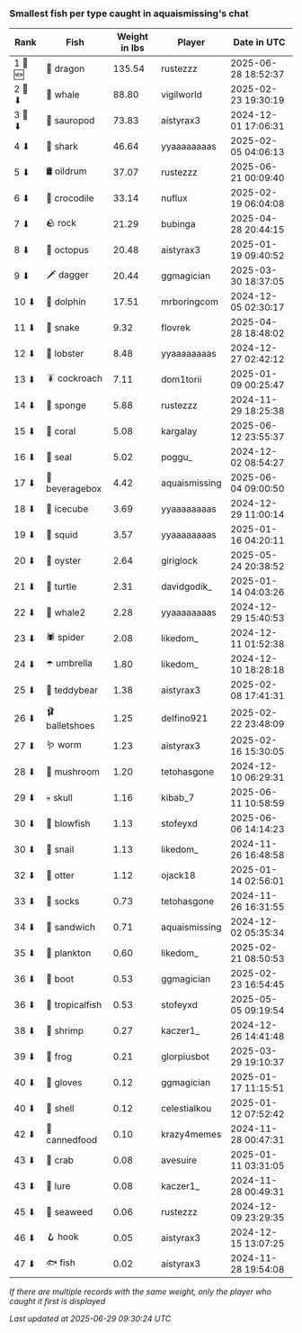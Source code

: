### Smallest fish per type caught in aquaismissing's chat
| Rank | Fish | Weight in lbs | Player | Date in UTC |
|------|--------|-----------|---------|------|
| 1 🥇 🆕 | 🐉 dragon | 135.54 | rustezzz | 2025-06-28 18:52:37 |
| 2 🥈 ⬇ | 🐳 whale | 88.80 | vigilworld | 2025-02-23 19:30:19 |
| 3 🥉 ⬇ | 🦕 sauropod | 73.83 | aistyrax3 | 2024-12-01 17:06:31 |
| 4 ⬇ | 🦈 shark | 46.64 | yyaaaaaaaas | 2025-02-05 04:06:13 |
| 5 ⬇ | 🛢️ oildrum | 37.07 | rustezzz | 2025-06-21 00:09:40 |
| 6 ⬇ | 🐊 crocodile | 33.14 | nuflux | 2025-02-19 06:04:08 |
| 7 ⬇ | 🪨 rock | 21.29 | bubinga | 2025-04-28 20:44:15 |
| 8 ⬇ | 🐙 octopus | 20.48 | aistyrax3 | 2025-01-19 09:40:52 |
| 9 ⬇ | 🗡️ dagger | 20.44 | ggmagician | 2025-03-30 18:37:05 |
| 10 ⬇ | 🐬 dolphin | 17.51 | mrboringcom | 2024-12-05 02:30:17 |
| 11 ⬇ | 🐍 snake | 9.32 | flovrek | 2025-04-28 18:48:02 |
| 12 ⬇ | 🦞 lobster | 8.48 | yyaaaaaaaas | 2024-12-27 02:42:12 |
| 13 ⬇ | 🪳 cockroach | 7.11 | dom1torii | 2025-01-09 00:25:47 |
| 14 ⬇ | 🧽 sponge | 5.88 | rustezzz | 2024-11-29 18:25:38 |
| 15 ⬇ | 🪸 coral | 5.08 | kargalay | 2025-06-12 23:55:37 |
| 16 ⬇ | 🦭 seal | 5.02 | poggu_ | 2024-12-02 08:54:27 |
| 17 ⬇ | 🧃 beveragebox | 4.42 | aquaismissing | 2025-06-04 09:00:50 |
| 18 ⬇ | 🧊 icecube | 3.69 | yyaaaaaaaas | 2024-12-29 11:00:14 |
| 19 ⬇ | 🦑 squid | 3.57 | yyaaaaaaaas | 2025-01-16 04:20:11 |
| 20 ⬇ | 🦪 oyster | 2.64 | giriglock | 2025-05-24 20:38:52 |
| 21 ⬇ | 🐢 turtle | 2.31 | davidgodik_ | 2025-01-14 04:03:26 |
| 22 ⬇ | 🐋 whale2 | 2.28 | yyaaaaaaaas | 2024-12-29 15:40:53 |
| 23 ⬇ | 🕷️ spider | 2.08 | likedom_ | 2024-12-11 01:52:38 |
| 24 ⬇ | ☂️ umbrella | 1.80 | likedom_ | 2024-12-10 18:28:18 |
| 25 ⬇ | 🧸 teddybear | 1.38 | aistyrax3 | 2025-02-08 17:41:31 |
| 26 ⬇ | 🩰 balletshoes | 1.25 | delfino921 | 2025-02-22 23:48:09 |
| 27 ⬇ | 🪱 worm | 1.23 | aistyrax3 | 2025-02-16 15:30:05 |
| 28 ⬇ | 🍄 mushroom | 1.20 | tetohasgone | 2024-12-10 06:29:31 |
| 29 ⬇ | 💀 skull | 1.16 | kibab_7 | 2025-06-11 10:58:59 |
| 30 ⬇ | 🐡 blowfish | 1.13 | stofeyxd | 2025-06-06 14:14:23 |
| 30 ⬇ | 🐌 snail | 1.13 | likedom_ | 2024-11-26 16:48:58 |
| 32 ⬇ | 🦦 otter | 1.12 | ojack18 | 2025-01-14 02:56:01 |
| 33 ⬇ | 🧦 socks | 0.73 | tetohasgone | 2024-11-26 16:31:55 |
| 34 ⬇ | 🥪 sandwich | 0.71 | aquaismissing | 2024-12-02 05:35:34 |
| 35 ⬇ | 🦠 plankton | 0.60 | likedom_ | 2025-02-21 08:50:53 |
| 36 ⬇ | 👢 boot | 0.53 | ggmagician | 2025-02-23 16:54:45 |
| 36 ⬇ | 🐠 tropicalfish | 0.53 | stofeyxd | 2025-05-05 09:19:54 |
| 38 ⬇ | 🦐 shrimp | 0.27 | kaczer1_ | 2024-12-26 14:41:48 |
| 39 ⬇ | 🐸 frog | 0.21 | glorpiusbot | 2025-03-29 19:10:37 |
| 40 ⬇ | 🧤 gloves | 0.12 | ggmagician | 2025-01-17 11:15:51 |
| 40 ⬇ | 🐚 shell | 0.12 | celestialkou | 2025-01-12 07:52:42 |
| 42 ⬇ | 🥫 cannedfood | 0.10 | krazy4memes | 2024-11-28 00:47:31 |
| 43 ⬇ | 🦀 crab | 0.08 | avesuire | 2025-01-11 03:31:05 |
| 43 ⬇ | 🎏 lure | 0.08 | kaczer1_ | 2024-11-28 00:49:31 |
| 45 ⬇ | 🌿 seaweed | 0.06 | rustezzz | 2024-12-09 23:29:35 |
| 46 ⬇ | 🪝 hook | 0.05 | aistyrax3 | 2024-12-15 13:07:25 |
| 47 ⬇ | 🐟 fish | 0.02 | aistyrax3 | 2024-11-28 19:54:08 |

_If there are multiple records with the same weight, only the player who caught it first is displayed_

_Last updated at 2025-06-29 09:30:24 UTC_